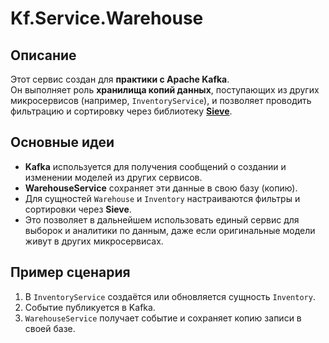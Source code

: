 # Kf.Service.Warehouse

## Описание
Этот сервис создан для **практики с Apache Kafka**.  
Он выполняет роль **хранилища копий данных**, поступающих из других микросервисов (например, `InventoryService`), и позволяет проводить фильтрацию и сортировку через библиотеку **[Sieve](https://github.com/Biarity/Sieve)**.

## Основные идеи
- **Kafka** используется для получения сообщений о создании и изменении моделей из других сервисов.
- **WarehouseService** сохраняет эти данные в свою базу (копию).
- Для сущностей `Warehouse` и `Inventory` настраиваются фильтры и сортировки через **Sieve**.
- Это позволяет в дальнейшем использовать единый сервис для выборок и аналитики по данным, даже если оригинальные модели живут в других микросервисах.

## Пример сценария
1. В `InventoryService` создаётся или обновляется сущность `Inventory`.
2. Событие публикуется в Kafka.
3. `WarehouseService` получает событие и сохраняет копию записи в своей базе.
